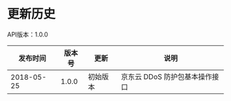 # 更新历史 #
API版本：1.0.0

|发布时间|版本号|更新|说明|
|---|---|---|---|
|2018-05-25|1.0.0|初始版本|京东云 DDoS 防护包基本操作接口|
